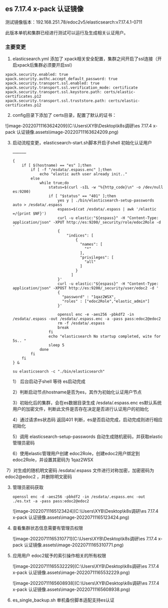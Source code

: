 ## es 7.17.4 x-pack 认证镜像

测试镜像版本：192.168.251.78/edoc2v5/elasticsearch:v7.17.4.1-0711

此版本单机和集群已经进行测试可以运行及生成相关认证用户。

### 主要变更

1. elasticsearch.yml 添加了 xpack相关安全配置，集群之间开启了ssl连接（开启xpack后集群必须要开启ssl）

```
xpack.security.enabled: true
xpack.security.authc.accept_default_password: true
xpack.security.transport.ssl.enabled: true
xpack.security.transport.ssl.verification_mode: certificate
xpack.security.transport.ssl.keystore.path: certs/elastic-certificates.p12
xpack.security.transport.ssl.truststore.path: certs/elastic-certificates.p12
```

2. config目录下添加了 certs目录，配置了默认的证书：

![image-20220711163624209](C:\Users\XYB\Desktop\k8s调研\es 7.17.4 x-pack 认证镜像.assets\image-20220711163624209.png)

3. 启动流程变更，elasticsearch-start.sh脚本开启子shell 初始化认证用户

   ```
   ………………
   
   {
       if [ $(hostname) == "es" ];then
           if [ -f "/esdata/.espass.enc" ];then
               echo "elastic auth user already init.."  
           else
               while true;do 
                   status=$(curl -sIL -w "%{http_code}\n" -o /dev/null es:9200) 
                   if [ "$status" == "401" ];then
                       yes y | ./bin/elasticsearch-setup-passwords auto > /esdata/.espass
                       espass=$(cat /esdata/.espass | awk '/elastic =/{print $NF}')
                       curl -u elastic:"${espass}" -H "Content-Type: application/json" -XPUT http://es:9200/_security/role/edoc2Role -d '
                       {
                           "indices": [
                               {
                                 "names": [
                                   "*"
                                 ],
                                 "privileges": [
                                   "all"
                                 ]
                               }
                             ]
                       }'
                       curl -u elastic:"${espass}" -H "Content-Type: application/json" -XPOST http://es:9200/_security/user/edoc2 -d '
                       {
                         "password" : "1qaz2WSX",
                         "roles" : ["edoc2Role","elastic_admin"]
                       }'
   
                       openssl enc -e -aes256 -pbkdf2 -in /esdata/.espass -out /esdata/.espass.enc -a -pass pass:edoc2@edoc2
                       rm -f /esdata/.espass
                       break
                   fi  
                   echo "elasticsearch No startup completed, wite for 5s.. "
                   sleep 5
               done
           fi
       fi
   } &
   
   su elasticsearch -c "./bin/elasticsearch"
   ```

   1） 后台启动子shell 等待 es启动完成

   2）判断启动节点hostname是否为es，其作为初始化认证用户节点

   3）初始化后的集群，会在es数据目录生成 /esdata/.espass.enc es默认系统用户的加密文件，判断此文件是否存在决定是否进行认证用户的初始化

   4）通过请求es状态码 返回401 判断，es是否启动完成，启动完成则进行相应初始化

   5）调用 elasticsearch-setup-passwords 自动生成随机密码，并获取elastic管理员密码

   6）使用elastic管理用户创建 edoc2Role，创建edoc2用户绑定到edoc2Role，并设置其密码为 1qaz2WSX

​		7）对生成的随机明文密码 /esdata/.espass 文件进行对称加密，加密密码为 edoc2@edoc2 ，并删除明文密码

3. 管理员密码获取

   ```
   openssl enc -d -aes256 -pbkdf2 -in /esdata/.espass.enc -out ./es.txt -a -pass pass:edoc2@edoc2
   ```

   ![image-20220711165123424](C:\Users\XYB\Desktop\k8s调研\es 7.17.4 x-pack 认证镜像.assets\image-20220711165123424.png)

4. 查看集群状态信息需要有管理员权限

   ![image-20220711165310771](C:\Users\XYB\Desktop\k8s调研\es 7.17.4 x-pack 认证镜像.assets\image-20220711165310771.png)

5. 应用用户 edoc2赋予的索引操作相关的所有权限

   ![image-20220711165532229](C:\Users\XYB\Desktop\k8s调研\es 7.17.4 x-pack 认证镜像.assets\image-20220711165532229.png)

   ![image-20220711165608938](C:\Users\XYB\Desktop\k8s调研\es 7.17.4 x-pack 认证镜像.assets\image-20220711165608938.png)

6. es_single_backup.sh 单机备份脚本适配支持es认证